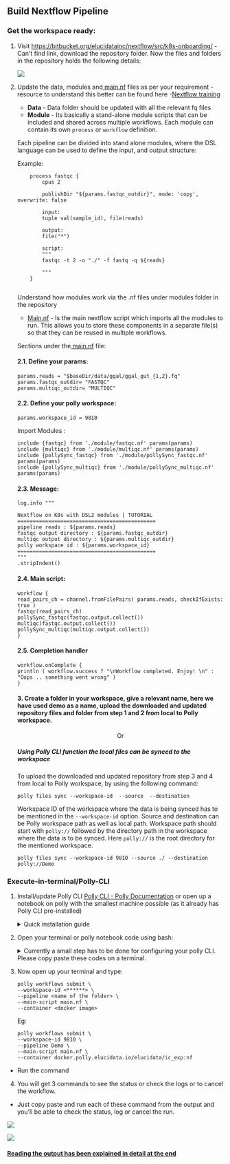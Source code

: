 ## Build Nextflow Pipeline

### Get the workspace ready:

1. Visit https://bitbucket.org/elucidatainc/nextflow/src/k8s-onboarding/ - Can't find link, download the repository folder. Now the files and folders in the repository holds the following details:

    ![](../img/Polly_Workflow/build-nextflow-pipeline-repository.png)

2. Update the data, modules and[  main.nf](http://main.nf/) files as per your requirement - resource to understand this better can be found here -[Nextflow training](https://training.seqera.io/#_simple_rna_seq_pipeline)

    - **Data** - Data folder should be updated with all the relevant fq files
    - **Module** - Its basically a stand-alone module scripts that can be included and shared across multiple workflows. Each module can contain its own `process` or `workflow` definition.


    Each pipeline can be divided into stand alone modules, where the DSL language can be used to define the input, and output structure:
  
    Example: 
    ```    
        process fastqc {
            cpus 2

            publishDir "${params.fastqc_outdir}", mode: 'copy', overwrite: false

            input:
            tuple val(sample_id), file(reads)

            output:
            file("*") 

            script:
            """
            fastqc -t 2 -o "./" -f fastq -q ${reads}

            """  
        }
        
    ```
        
    Understand how modules work via the .nf files under modules folder in the repository

    - [Main.nf](http://main.nf/) - Is the main nextflow script which imports all the modules to run. This allows you to store these components in a separate file(s) so that they can be reused in multiple workflows.

    Sections under the[  main.nf](http://main.nf/) file:

    #### 2.1. Define your params:

    ```
    params.reads = "$baseDir/data/ggal/ggal_gut_{1,2}.fq"
    params.fastqc_outdir= "FASTQC" 
    params.multiqc_outdir= "MULTIQC"
    ```

    #### 2.2. Define your polly workspace: 

    ```
    params.workspace_id = 9810
    ```

    Import Modules :
    ```
    include {fastqc} from './module/fastqc.nf' params(params)
    include {multiqc} from './module/multiqc.nf' params(params)
    include {pollySync_fastqc} from './module/pollySync_fastqc.nf' params(params)
    include {pollySync_multiqc} from './module/pollySync_multiqc.nf' params(params)
    ```

    #### 2.3. Message: 

    ```
    log.info """

    Nextflow on K8s with DSL2 modules | TUTORIAL
    =============================================
    pipeline reads : ${params.reads}
    fastqc output directory : ${params.fastqc_outdir}
    multiqc output directory : ${params.multiqc_outdir}
    polly workspace id : ${params.workspace_id}
    =============================================
    """
    .stripIndent()
    ```

    #### 2.4. Main script:
    ```
    workflow {
    read_pairs_ch = channel.fromFilePairs( params.reads, checkIfExists: true ) 
    fastqc(read_pairs_ch)
    pollySync_fastqc(fastqc.output.collect())
    multiqc(fastqc.output.collect())
    pollySync_multiqc(multiqc.output.collect())
    }
    ```

    #### 2.5. Completion handler
    ```
    workflow.onComplete { 
	println ( workflow.success ? "\nWorkflow completed. Enjoy! \n" : "Oops .. something went wrong" )   
    }
    ```

    #### 3. Create a folder in your workspace, give a relevant name, here we have used demo as a name, upload the downloaded and updated repository files and folder from step  1 and 2 from local to Polly workspace.

    <p align="center">Or</p>

    ##### Using Polly CLI function the local files can be synced to the workspace

    To upload the downloaded and updated repository from step  3 and 4 from local to Polly workspace, by using  the following command:

    ```
    polly files sync --workspace-id  --source  --destination 
    ```
    Workspace ID of the workspace where the data is being synced has to be mentioned in the `--workspace-id` option. Source and destination can be Polly workspace path as well as local path. Workspace path should start with `polly://` followed by the directory path in the workspace where the data is to be synced. Here `polly://` is the root directory for the mentioned workspace.

    ```
    polly files sync --workspace-id 9810 --source ./ --destination polly://Demo
    ```
    
### Execute-in-terminal/Polly-CLI

1.  Install/update Polly CLI [Polly CLI - Polly Documentation](https://docs.elucidata.io/Scaling%20compute/Polly%20CLI.html "https://docs.elucidata.io/Scaling%20compute/Polly%20CLI.html") or open up a notebook on polly with the smallest machine possible (as it already has Polly CLI pre-installed)

    <details>
    <summary>Quick installation guide</summary>
    <br>
    <h3>Installation</h3>
    <h4><b>Dependencies Required for Polly CLI</b></h4>
    The following dependencies are required to be installed before installing Polly CLI:

    -   [Node and npm](https://www.npmjs.com/get-npm "https://www.npmjs.com/get-npm"):

        -   Linux: For installation on Linux, follow the steps mentioned [here](https://www.digitalocean.com/community/tutorials/how-to-install-node-js-on-ubuntu-18-04 "https://www.digitalocean.com/community/tutorials/how-to-install-node-js-on-ubuntu-18-04").

        -   Mac: For installation on Mac, follow the steps mentioned [here](https://www.digitalocean.com/community/tutorials/how-to-install-node-js-and-create-a-local-development-environment-on-macos "https://www.digitalocean.com/community/tutorials/how-to-install-node-js-and-create-a-local-development-environment-on-macos").

    <h4><b>Commands to install</b></h4>
    To install Polly CLI, run the following commands on Terminal / Command prompt:

    - Linux: 

        ```
        sudo npm install -g @elucidatainc/pollycli
        ```

    - Mac: 
        ```
        npm install -g @elucidatainc/pollycli
        ```

    </details>

2. Open your terminal or polly notebook code using bash: 

    <details>
    <summary>Currently a small step has to be done for configuring your polly CLI. Please copy paste these codes on a terminal.</summary> 

    ```
    echo 'const axios = require("axios");
    const chalk = require("chalk");
    const pollyEnv = require("./env.json");
    const pollymsg = require("./message");
    const { getHeaders } = require("./pollyheaders");

    const getWorkflowClient = async () => {
        const{ headers } = await getHeaders();
        const workflowClient = axios.create({
            baseURL: `${pollyEnv.computeApi}/workflow`,
            headers
        });

        return workflowClient;
    }

    export const submitWorkflow = async (workspace_id, config) => {
        try {
            const workflowClient = await getWorkflowClient();
            let { pipeline, main_script, container } = config;

            if(!pipeline.endsWith("/")) {
                pipeline = pipeline + "/";
            }

            const body = {
                workspace_id,
                pipeline,
            }

            if(!!container) {
                body.container = container;
            }

            if(!!main_script) {
                body.main_script = main_script
            }

            const res = await workflowClient.post("/", body);
            pollymsg.pollySuccess(`${res.data.message}, run_id = ${res.data.id}`);
            console.log(chalk.bold(`status: polly workflows status --run-id=${res.data.id}`));
            console.log(chalk.bold(`logs  : polly workflows logs --run-id=${res.data.id}`));
            console.log(chalk.bold(`cancel: polly workflows cancel --run-id=${res.data.id}`));
        } catch(e) {
            if(e.response && e.response.data) {
                pollymsg.pollyError(e.response.data.detail);
            }
            pollymsg.pollyError(e.message);
        }
    }

    export const deleteWorkflow = async (run_id) => {
        try {
            const workflowClient = await getWorkflowClient();
            const res = await workflowClient.delete(`/${run_id}`);
            pollymsg.pollySuccess("workflow execution terminated");
        } catch(e) {
            if(e.response && e.response.data) {
                pollymsg.pollyError(e.response.data.detail);
            }
            pollymsg.pollyError(e.message);
        }
    }

    export const getWorkflow = async (run_id) => {
        try {
            const workflowClient = await getWorkflowClient();
            const res = await workflowClient.get(`/${run_id}`);
            if(res.data.status === "failed") {
                console.log(chalk.bold.red(`workflow ${res.data.status}`));
            } else {
                console.log(chalk.bold.green(`workflow ${res.data.status}`))
            }
        } catch(e) {
            if(e.response && e.response.data) {
                pollymsg.pollyError(e.response.data.detail);
            }
            pollymsg.pollyError(e.message);
        }
    }

    export const getWorkflowLogs = async (run_id) => {
        try {
            const workflowClient = await getWorkflowClient();
            const res = await workflowClient.get(`/${run_id}/logs`);
            if(res.data.logs.length === 0) {
                console.log("logs not yet generated");
                return;
            }

            console.log(chalk.bold.italic("logs:"));
            console.log(res.data.logs);
        } catch(e) {
            if(e.response && e.response.data) {
                pollymsg.pollyError(e.response.data.detail);
            }
            pollymsg.pollyError(e.message);
        }
    }'>./workflows.js
    sudo mv ./workflows.js /usr/lib/node_modules/@elucidatainc/pollycli/src/workflows.js
    cat /usr/lib/node_modules/@elucidatainc/pollycli/src/workflows.js
    ```
    </details>

3. Now open up your terminal and type:

    ```
    polly workflows submit \
    --workspace-id <******> \
    --pipeline <name of the folder> \
    --main-script main.nf \
    --container <docker image>
    ```

    Eg:
    ```
    polly workflows submit \
    --workspace-id 9810 \
    --pipeline Demo \
    --main-script main.nf \
    --container docker.polly.elucidata.io/elucidata/ic_exp:nf
    ```
- Run the command
4. You will get 3 commands to see the status or check the logs or to cancel the workflow.

- Just copy paste and run each of these command from the output and you’ll be able to check the status, log or cancel the run.

![](../img/Polly_Workflow/execute-in-terminal-or-polly-cli-logs.png)

![](../img/Polly_Workflow/execute-in-terminal-or-polly-cli-logs-2.png)

#### [Reading the output has been explained in detail at the end](https://docs.elucidata.io/Apps/Polly%20Workflow/Nextflow%20Output.html "#Reading-Nextflow-Output")







